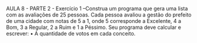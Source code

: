 AULA 8 - PARTE 2 - Exercício 1 –Construa um programa que gera uma lista com as
avaliações de 25 pessoas. Cada pessoa avaliou a gestão do
prefeito de uma cidade com notas de 5 a 1, onde 5 corresponde
a Excelente, 4 a Bom, 3 a Regular, 2 a Ruim e 1 a Péssimo. Seu
programa deve calcular e escrever:
• A quantidade de votos em cada conceito.
